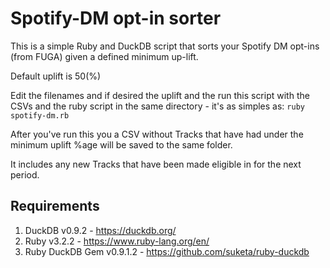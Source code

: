 # Spotify-DM opt-in sorter

This is a simple Ruby and DuckDB script that sorts your Spotify DM opt-ins (from FUGA) given a defined minimum up-lift.

Default uplift is 50(%)

Edit the filenames and if desired the uplift and the run this script with the CSVs and the ruby script in the same directory - 
it's as simples as: ```ruby spotify-dm.rb```

After you've run this you a CSV without Tracks that have had under the minimum uplift %age will be saved to the same folder.

It includes any new Tracks that have been made eligible in for the next period.

## Requirements

1. DuckDB v0.9.2 - https://duckdb.org/
2. Ruby v3.2.2 - https://www.ruby-lang.org/en/
3. Ruby DuckDB Gem v0.9.1.2 - https://github.com/suketa/ruby-duckdb
